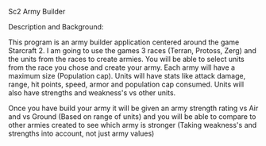 Sc2 Army Builder

Description and Background:

This program is an army builder application centered around the game Starcraft 2. I am going to use the games 3 races (Terran, Protoss, Zerg)
and the units from the races to create armies. You will be able to select units from the race you chose and create your army. Each army will
have a maximum size (Population cap). Units will have stats like attack damage, range, hit points, speed, armor and population cap consumed.
Units will also have strengths and weakness's vs other units.

Once you have build your army it will be given an army strength rating vs Air and vs Ground (Based on range of units) and you will be able to
compare to other armies created to see which army is stronger (Taking weakness's and strengths into account, not just army values)